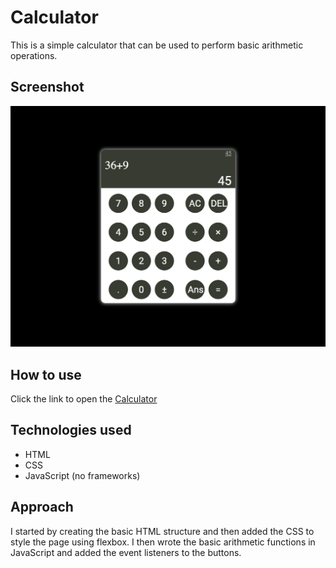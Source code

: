 # Calculator

This is a simple calculator that can be used to perform basic arithmetic operations.

## Screenshot

![Calculator](ss.png)

## How to use

Click the link to open the
[Calculator](https://mosmn.github.io/Calculator/)

## Technologies used

- HTML
- CSS
- JavaScript
(no frameworks)

## Approach

I started by creating the basic HTML structure and then added the CSS to style the page using flexbox. I then wrote the basic arithmetic functions in JavaScript and added the event listeners to the buttons.

